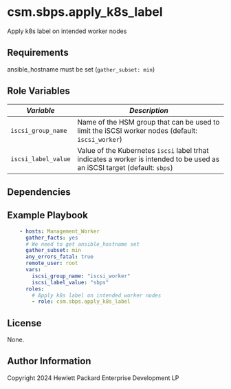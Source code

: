 csm.sbps.apply_k8s_label
========================

Apply k8s label on intended worker nodes

Requirements
------------

ansible_hostname must be set (`gather_subset: min`)

Role Variables
--------------

| *Variable*          | *Description*       |
| ------------------- | ------------------- |
| `iscsi_group_name`  | Name of the HSM group that can be used to limit the iSCSI worker nodes (default: `iscsi_worker`)                           |
| `iscsi_label_value` | Value of the Kubernetes `iscsi` label trhat indicates a worker is intended to be used as an iSCSI target (default: `sbps`) |

Dependencies
------------

Example Playbook
----------------

```yaml
    - hosts: Management_Worker
      gather_facts: yes
      # We need to get ansible_hostname set
      gather_subset: min
      any_errors_fatal: true
      remote_user: root
      vars:
        iscsi_group_name: "iscsi_worker"
        iscsi_label_value: "sbps"
      roles:
        # Apply k8s label on intended worker nodes
        - role: csm.sbps.apply_k8s_label
```

License
-------
None.

Author Information
------------------

Copyright 2024 Hewlett Packard Enterprise Development LP
